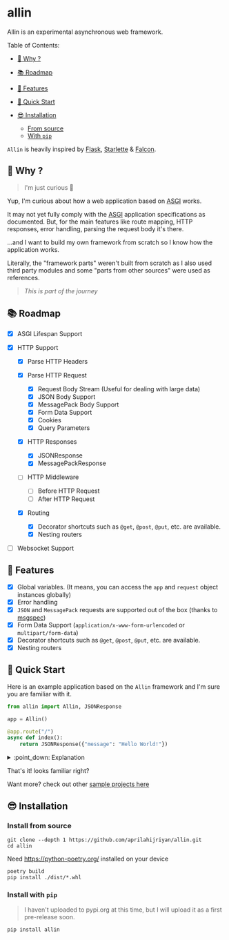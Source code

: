 # allin

Allin is an experimental asynchronous web framework.

Table of Contents:

* [:raised_eyebrow: Why ?](#🤨-why)
* [:books: Roadmap](#📚-roadmap)
* [:star_struck: Features](#🤩-features)
* [:love_you_gesture: Quick Start](#🤟-quick-start)
* [:sunglasses: Installation](#😎-installation)

    * [From source](#install-from-source)
    * [With `pip`](#install-with-pip)

`Allin` is heavily inspired by [Flask](https://flask.palletsprojects.com/en/2.2.x/), [Starlette](https://www.starlette.io/) & [Falcon](https://falconframework.org/).

## :raised_eyebrow: Why ?

> I'm just curious :monocle_face:

[ASGI]: https://asgi.readthedocs.io/en/latest

Yup, I'm curious about how a web application based on [ASGI] works.

It may not yet fully comply with the [ASGI] application specifications as documented. But, for the main features like route mapping, HTTP responses, error handling, parsing the request body it's there.

...and I want to build my own framework from scratch so I know how the application works.

Literally, the "framework parts" weren't built from scratch as I also used third party modules and some "parts from other sources" were used as references.

> _This is part of the journey_

## :books: Roadmap

- [x] ASGI Lifespan Support
- [x] HTTP Support

    - [x] Parse HTTP Headers
    - [x] Parse HTTP Request
        - [x] Request Body Stream (Useful for dealing with large data)
        - [x] JSON Body Support
        - [x] MessagePack Body Support
        - [x] Form Data Support
        - [x] Cookies
        - [x] Query Parameters

    - [x] HTTP Responses
        - [x] JSONResponse
        - [x] MessagePackResponse

    - [ ] HTTP Middleware
        - [ ] Before HTTP Request
        - [ ] After HTTP Request

    - [x] Routing

        - [x] Decorator shortcuts such as `@get`, `@post`, `@put`, etc. are available.
        - [x] Nesting routers

- [ ] Websocket Support

## :star_struck: Features

- [x] Global variables. (It means, you can access the `app` and `request` object instances globally)
- [x] Error handling
- [x] `JSON` and `MessagePack` requests are supported out of the box (thanks to [msgspec](https://github.com/jcrist/msgspec))
- [x] Form Data Support (`application/x-www-form-urlencoded` or `multipart/form-data`)
- [x] Decorator shortcuts such as `@get`, `@post`, `@put`, etc. are available.
- [x] Nesting routers

## :love_you_gesture: Quick Start

Here is an example application based on the `Allin` framework and I'm sure you are familiar with it.

```python
from allin import Allin, JSONResponse

app = Allin()

@app.route("/")
async def index():
    return JSONResponse({"message": "Hello World!"})
```

<details>
<summary>:point_down: Explanation</summary>

* The `app` variable is the ASGI application instance.
* And we create an endpoint with the route `/` on the line `app.route(...)`
* Then we add the `index()` function to handle the `/` route.
* And the handler function will return a JSON response with the content `{"message": "Hello World!"}`

</details>

That's it! looks familiar right?

Want more? check out other [sample projects here](https://github.com/aprilahijriyan/allin/tree/main/examples)

## :sunglasses: Installation

### Install from source

```
git clone --depth 1 https://github.com/aprilahijriyan/allin.git
cd allin
```

Need https://python-poetry.org/ installed on your device

```
poetry build
pip install ./dist/*.whl
```

### Install with `pip`

> I haven't uploaded to pypi.org at this time, but I will upload it as a first pre-release soon.

```
pip install allin
```
